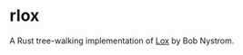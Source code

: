 # rlox
A Rust tree-walking implementation of [Lox](https://craftinginterpreters.com/) by Bob Nystrom.
